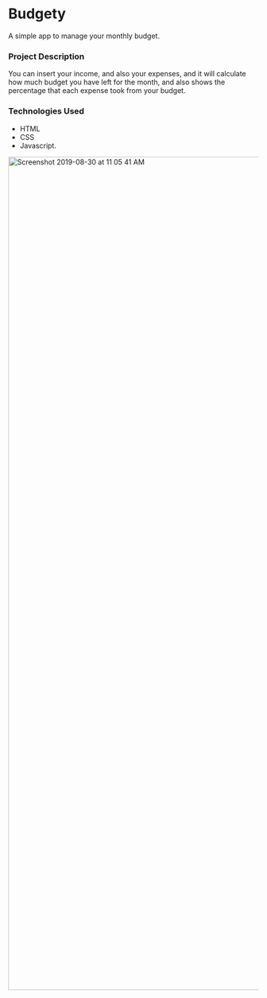# Budgety
A simple app to manage your monthly budget. 

### Project Description

You can insert your income, and also your expenses, and it will calculate how much budget you have left for the month, and also shows the percentage that each expense took from your budget.


### Technologies Used

- HTML
- CSS
- Javascript.



<img width="1678" alt="Screenshot 2019-08-30 at 11 05 41 AM" src="https://user-images.githubusercontent.com/43543486/63995450-32973480-cb16-11e9-8e61-926143966690.png">
